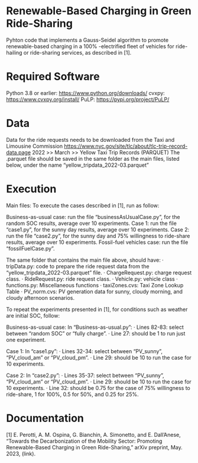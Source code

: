 # Renewable-Based Charging in Green Ride-Sharing
Pyhton code that implements a Gauss-Seidel algorithm to promote renewable-based charging in a 100% -electrified fleet of vehicles for ride-hailing or ride-sharing services, as described in [1]. 

# Required Software
Python 3.8 or earlier: https://www.python.org/downloads/
cvxpy: https://www.cvxpy.org/install/
PuLP: https://pypi.org/project/PuLP/

# Data
Data for the ride requests needs to be downloaded from the Taxi and Limousine Commission https://www.nyc.gov/site/tlc/about/tlc-trip-record-data.page
2022 >> March >> Yellow Taxi Trip Records (PARQUET)
The .parquet file should be saved in the same folder as the main files, listed below, under the name “yellow_tripdata_2022-03.parquet”

# Execution
Main files: To execute the cases described in [1], run as follow:

Business-as-usual case: run the file “businessAsUsualCase.py”, for the random SOC results, average over 10 experiments.
Case 1: run the file “case1.py”, for the sunny day results, average over 10 experiments.
Case 2: run the file “case2.py”, for the sunny day and 75% willingness to ride-share results, average over 10 experiments.
Fossil-fuel vehicles case: run the file “fossilFuelCase.py”.

The same folder that contains the main file above, should have:
·        tripData.py: code to prepare the ride request data from the “yellow_tripdata_2022-03.parquet” file.
·        ChargeRequest.py: charge request class.
·        RideRequest.py: ride request class.
·        Vehicle.py: vehicle class
·        functions.py: Miscellaneous functions
·        taxiZones.cvs: Taxi Zone Lookup Table
·        PV_norm.cvs: PV generation data for sunny, cloudy morning, and cloudy afternoon scenarios.

To repeat the experiments presented in [1], for conditions such as weather are initial SOC, follow:

Business-as-usual case:
In “Business-as-usual.py”:
·        Lines 82-83: select between “random SOC” or “fully charge”.
·        Line 27: should be 1 to run just one experiment.

Case 1:
In “case1.py”:
·        Lines 32-34: select between “PV_sunny”, “PV_cloud_am” or “PV_cloud_pm”.
·        Line 29: should be 10 to run the case for 10 experiments.

Case 2:
In “case2.py”:
·        Lines 35-37: select between “PV_sunny”, “PV_cloud_am” or “PV_cloud_pm”.
·        Line 29: should be 10 to run the case for 10 experiments.
·        Line 32: should be 0.75 for the case of 75% willingness to ride-share, 1 for 100%, 0.5 for 50%, and 0.25 for 25%.

 

# Documentation
[1] E. Perotti, A. M. Ospina, G. Bianchin, A. Simonetto, and E. Dall’Anese, “Towards the Decarbonization of the Mobility Sector: Promoting Renewable-Based Charging in Green Ride-Sharing,” arXiv preprint, May. 2023, (link).
